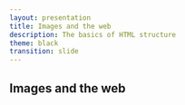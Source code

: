 ```yaml
---
layout: presentation
title: Images and the web
description: The basics of HTML structure
theme: black
transition: slide
---
```


<!--

Images and the web
  * JPG: Photos
  * PNG: Graphics
  * GIF: Animation
  * SVG: Vector
  
  * File size differences
  * Resolution vs compression
-->

<section>

  <h2>Images and the web</h2>

</section>